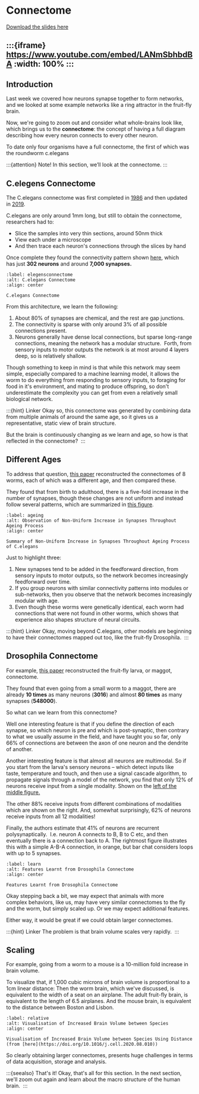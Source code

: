 # Connectome

[Download the slides here](W3-V0-connectome.pptx)

:::{iframe} https://www.youtube.com/embed/LANmSbhbdBA
:width: 100%
:::
---

## Introduction

Last week we covered how neurons synapse together to form networks, and we looked at some example networks like a ring attractor in the fruit-fly brain. 

Now, we're going to zoom out and consider what whole-brains look like, which brings us to the **connectome**: the concept of having a full diagram describing how every neuron connects to every other neuron. 

To date only four organisms have a full connectome, the first of which was the roundworm c.elegans


:::{attention} Note!
In this section, we’ll look at the connectome.
:::

## C.elegens Connectome

The C.elegans connectome was first completed in [1986](https://doi.org/10.1098/rstb.1986.0056) and then updated in [2019](https://doi.org/10.1038/s41586-019-1352-7).

C.elegans are only around 1mm long, but still to obtain the connectome, researchers had to: 
* Slice the samples into very thin sections, around 50nm thick
* View each under a microscope
* And then trace each neuron's connections through the slices by hand 

Once complete they found the connectivity pattern shown [here](#elegensconnectome), which has just **302 neurons** and around **7,000 synapses.** 


```{figure} celegans.png
:label: elegensconnectome
:alt: C.elegans Connectome
:align: center

C.elegans Connectome
```

From this architecture, we learn the following:

1. About 80% of synapses are chemical, and the rest are gap junctions.
2. The connectivity is sparse with only around 3% of all possible connections present.
3. Neurons generally have dense local connections, but sparse long-range connections, meaning the network has a modular structure. 
Forth, from sensory inputs to motor outputs the network is at most around 4 layers deep, so is relatively shallow.  

Though something to keep in mind is that while this network may seem simple, especially compared to a machine learning model, it allows the worm to do everything from responding to sensory inputs, to foraging for food in it's environment, and mating to produce offspring, so don't underestimate the complexity you can get from even a relatively small biological network. 

:::{hint} Linker
Okay so, this connectome was generated by combining data from multiple animals of around the same age, so it gives us a representative, static view of brain structure. 

But the brain is continuously changing as we learn and age, so how is that reflected in the connectome? 
:::

## Different Ages

To address that question, [this paper](https://doi.org/10.1038/s41586-021-03778-8) reconstructed the connectomes of 8 worms, each of which was a different age, and then compared these. 

They found that from birth to adulthood, there is a five-fold increase in the number of synapses, though these changes are not uniform and instead follow several patterns, which are summarized in [this figure](#ageing). 

```{figure} synapseage.png
:label: ageing
:alt: Observation of Non-Uniform Increase in Synapses Throughout Ageing Process
:align: center

Summary of Non-Uniform Increase in Synapses Throughout Ageing Process of C.elegans
```

Just to highlight three: 
1. New synapses tend to be added in the feedforward direction, from sensory inputs to motor outputs, so the network becomes increasingly feedforward over time. 
2. If you group neurons with similar connectivity patterns into modules or sub-networks, then you observe that the network becomes increasingly modular with age.
3. Even though these worms were genetically identical, each worm had connections that were not found in other worms, which shows that experience also shapes structure of neural circuits.

:::{hint} Linker
Okay, moving beyond C.elegans, other models are beginning to have their connectomes mapped out too, like the fruit-fly Drosophila. 
:::

## Drosophila Connectome

For example, [this paper](https://doi.org/10.1126/science.add9330) reconstructed the fruit-fly larva, or maggot, connectome.

They found that even going from a small worm to a maggot, there are already **10 times** as many neurons (**3016**) and almost **80 times** as many synapses (**548000**).

So what can we learn from this connectome?

Well one interesting feature is that if you define the direction of each synapse, so which neuron is pre and which is post-synaptic, then contrary to what we usually assume in the field, and have taught you so far, only 66% of connections are between the axon of one neuron and the dendrite of another. 

Another interesting feature is that almost all neurons are multimodal. So if you start from the larva's sensory neurons – which detect inputs like taste, temperature and touch, and then use a signal cascade algorithm, to propagate signals through a model of the network, you find that only 12% of neurons receive input from a single modality. Shown on the [left of the middle figure.](#learn)

The other 88% receive inputs from different combinations of modalities which are shown on the right. And, somewhat surprisingly, 62% of neurons receive inputs from all 12 modalities! 

Finally, the authors estimate that 41% of neurons are recurrent polysynaptically.  I.e. neuron A connects to B, B to C etc, and then eventually there is a connection back to A. The rightmost figure illustrates this with a simple A-B-A connection, in orange, but bar chat considers loops with up to 5 synapses.  


```{figure} drosophila.png
:label: learn
:alt: Features Learnt from Drosophila Connectome
:align: center

Features Learnt from Drosophila Connectome
```

Okay stepping back a bit, we may expect that animals with more complex behaviors, like us, may have very similar connectomes to the fly and the worm, but simply scaled up. Or we may expect additional features.

Either way, it would be great if we could obtain larger connectomes. 

:::{hint} Linker
The problem is that brain volume scales very rapidly. 
:::

## Scaling

For example, going from a worm to a mouse is a 10-million fold increase in brain volume. 

To visualize that, if 1,000 cubic microns of brain volume is proportional to a 1cm linear distance:
Then the worm brain, which we've discussed, is equivalent to the width of a seat on an airplane.
The adult fruit-fly brain, is equivalent to the length of 6.5 airplanes.
And the mouse brain, is equivalent to the distance between Boston and Lisbon.

```{figure} distance.png
:label: relative
:alt: Visualisation of Increased Brain Volume between Species
:align: center

Visualisation of Increased Brain Volume between Species Using Distance (from [here](https://doi.org/10.1016/j.cell.2020.08.010))
```
So clearly obtaining larger connectomes, presents huge challenges in terms of data acquisition, storage and analysis. 

:::{seealso} That's it!
Okay, that's all for this section. In the next section, we'll zoom out again and learn about the macro structure of the human brain. 
:::
